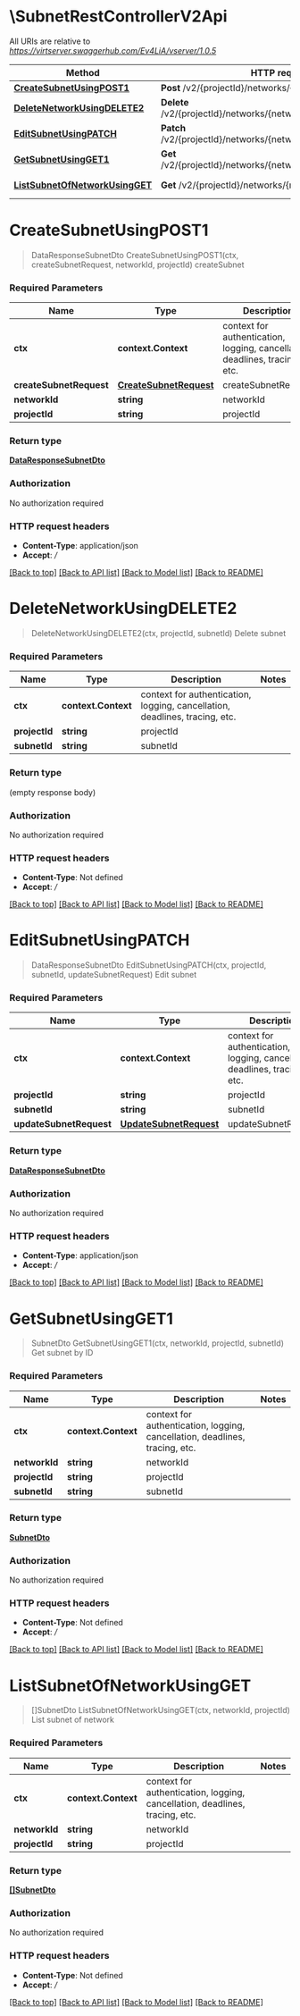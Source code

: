 # \SubnetRestControllerV2Api

All URIs are relative to *https://virtserver.swaggerhub.com/Ev4LiA/vserver/1.0.5*

Method | HTTP request | Description
------------- | ------------- | -------------
[**CreateSubnetUsingPOST1**](SubnetRestControllerV2Api.md#CreateSubnetUsingPOST1) | **Post** /v2/{projectId}/networks/{networkId}/subnets | createSubnet
[**DeleteNetworkUsingDELETE2**](SubnetRestControllerV2Api.md#DeleteNetworkUsingDELETE2) | **Delete** /v2/{projectId}/networks/{networkId}/subnets/{subnetId} | Delete subnet
[**EditSubnetUsingPATCH**](SubnetRestControllerV2Api.md#EditSubnetUsingPATCH) | **Patch** /v2/{projectId}/networks/{networkId}/subnets/{subnetId} | Edit subnet
[**GetSubnetUsingGET1**](SubnetRestControllerV2Api.md#GetSubnetUsingGET1) | **Get** /v2/{projectId}/networks/{networkId}/subnets/{subnetId} | Get subnet by ID
[**ListSubnetOfNetworkUsingGET**](SubnetRestControllerV2Api.md#ListSubnetOfNetworkUsingGET) | **Get** /v2/{projectId}/networks/{networkId}/subnets | List subnet of network


# **CreateSubnetUsingPOST1**
> DataResponseSubnetDto CreateSubnetUsingPOST1(ctx, createSubnetRequest, networkId, projectId)
createSubnet

### Required Parameters

Name | Type | Description  | Notes
------------- | ------------- | ------------- | -------------
 **ctx** | **context.Context** | context for authentication, logging, cancellation, deadlines, tracing, etc.
  **createSubnetRequest** | [**CreateSubnetRequest**](CreateSubnetRequest.md)| createSubnetRequest | 
  **networkId** | **string**| networkId | 
  **projectId** | **string**| projectId | 

### Return type

[**DataResponseSubnetDto**](DataResponse«SubnetDto».md)

### Authorization

No authorization required

### HTTP request headers

 - **Content-Type**: application/json
 - **Accept**: */*

[[Back to top]](#) [[Back to API list]](../README.md#documentation-for-api-endpoints) [[Back to Model list]](../README.md#documentation-for-models) [[Back to README]](../README.md)

# **DeleteNetworkUsingDELETE2**
> DeleteNetworkUsingDELETE2(ctx, projectId, subnetId)
Delete subnet

### Required Parameters

Name | Type | Description  | Notes
------------- | ------------- | ------------- | -------------
 **ctx** | **context.Context** | context for authentication, logging, cancellation, deadlines, tracing, etc.
  **projectId** | **string**| projectId | 
  **subnetId** | **string**| subnetId | 

### Return type

 (empty response body)

### Authorization

No authorization required

### HTTP request headers

 - **Content-Type**: Not defined
 - **Accept**: */*

[[Back to top]](#) [[Back to API list]](../README.md#documentation-for-api-endpoints) [[Back to Model list]](../README.md#documentation-for-models) [[Back to README]](../README.md)

# **EditSubnetUsingPATCH**
> DataResponseSubnetDto EditSubnetUsingPATCH(ctx, projectId, subnetId, updateSubnetRequest)
Edit subnet

### Required Parameters

Name | Type | Description  | Notes
------------- | ------------- | ------------- | -------------
 **ctx** | **context.Context** | context for authentication, logging, cancellation, deadlines, tracing, etc.
  **projectId** | **string**| projectId | 
  **subnetId** | **string**| subnetId | 
  **updateSubnetRequest** | [**UpdateSubnetRequest**](UpdateSubnetRequest.md)| updateSubnetRequest | 

### Return type

[**DataResponseSubnetDto**](DataResponse«SubnetDto».md)

### Authorization

No authorization required

### HTTP request headers

 - **Content-Type**: application/json
 - **Accept**: */*

[[Back to top]](#) [[Back to API list]](../README.md#documentation-for-api-endpoints) [[Back to Model list]](../README.md#documentation-for-models) [[Back to README]](../README.md)

# **GetSubnetUsingGET1**
> SubnetDto GetSubnetUsingGET1(ctx, networkId, projectId, subnetId)
Get subnet by ID

### Required Parameters

Name | Type | Description  | Notes
------------- | ------------- | ------------- | -------------
 **ctx** | **context.Context** | context for authentication, logging, cancellation, deadlines, tracing, etc.
  **networkId** | **string**| networkId | 
  **projectId** | **string**| projectId | 
  **subnetId** | **string**| subnetId | 

### Return type

[**SubnetDto**](SubnetDto.md)

### Authorization

No authorization required

### HTTP request headers

 - **Content-Type**: Not defined
 - **Accept**: */*

[[Back to top]](#) [[Back to API list]](../README.md#documentation-for-api-endpoints) [[Back to Model list]](../README.md#documentation-for-models) [[Back to README]](../README.md)

# **ListSubnetOfNetworkUsingGET**
> []SubnetDto ListSubnetOfNetworkUsingGET(ctx, networkId, projectId)
List subnet of network

### Required Parameters

Name | Type | Description  | Notes
------------- | ------------- | ------------- | -------------
 **ctx** | **context.Context** | context for authentication, logging, cancellation, deadlines, tracing, etc.
  **networkId** | **string**| networkId | 
  **projectId** | **string**| projectId | 

### Return type

[**[]SubnetDto**](SubnetDto.md)

### Authorization

No authorization required

### HTTP request headers

 - **Content-Type**: Not defined
 - **Accept**: */*

[[Back to top]](#) [[Back to API list]](../README.md#documentation-for-api-endpoints) [[Back to Model list]](../README.md#documentation-for-models) [[Back to README]](../README.md)

